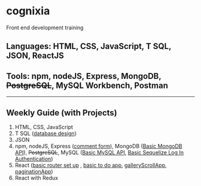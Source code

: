 # cognixia
Front end development training
## Languages: HTML, CSS, JavaScript, T SQL, JSON, ReactJS
## Tools: npm, nodeJS, Express, MongoDB, ~~PostgreSQL~~, MySQL Workbench, Postman
---
## Weekly Guide (with Projects)
1. HTML, CSS, JavaScript
2. T SQL ([database design](./dayTen/dayFour_DB_design_exercises))
3. JSON
4. npm, nodeJS, Express ([comment form](./daySixteen/expressCommentForm)), MongoDB ([Basic MongoDB API](./dayEighteen/sampleMongoProject2)), ~~PostgreSQL~~, MySQL ([Basic MySQL API](./dayEighteen/sampleMySQLProject), [Basic Sequelize Log In Authentication](./dayNineteen/sampleSequelizeProject))
5. React ([basic router set up](./dayTwentyOne/sampleReact1) , [basic to do app](./dayTwentyTwo/basicToDoApp), [galleryScrollApp](./dayTwentyTwo/galleryScrollApp), [paginationApp](./dayTwentyThree/paginationApp))
6. React with Redux